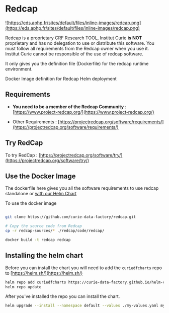 # Redcap

![https://eds.aphp.fr/sites/default/files/inline-images/redcap.png](https://eds.aphp.fr/sites/default/files/inline-images/redcap.png)

Redcap is a proprietary CRF Research TOOL, Institut Curie **is NOT** proprietary and has no delegation to use or distribute this software. You must follow all requirements from the Redcap owner when you use it. Institut Curie cannot be responsible of the use of redcap software.

It only gives you the definition file (Dockerfile) for the redcap runtime environment.

Docker Image definition for Redcap Helm deployment


## Requirements

* **You need to be a member of the Redcap Community** : [https://www.project-redcap.org/](https://www.project-redcap.org/)

* Other Requirements : [https://projectredcap.org/software/requirements/](https://projectredcap.org/software/requirements/)

## Try RedCap

To try RedCap : [https://projectredcap.org/software/try/](https://projectredcap.org/software/try/)

## Use the Docker Image

The dockerfile here gives you all the software requirements to use redcap standalone or [with our Helm Chart](https://artifacthub.io/packages/helm/curie-df-helm-charts/redcap)

To use the docker image

```bash

git clone https://github.com/curie-data-factory/redcap.git

# Copy the source code from Redcap 
cp -r redcap-sources/* ./redcap/code/redcap/

docker build -t redcap redcap
```

## Installing the helm chart

Before you can install the chart you will need to add the `curiedfcharts` repo to [https://helm.sh/](https://helm.sh/)
```bash
helm repo add curiedfcharts https://curie-data-factory.github.io/helm-charts
helm repo update
```
After you've installed the repo you can install the chart.
```bash
helm upgrade --install --namespace default --values ./my-values.yaml my-release curiedfcharts/redcap
```
